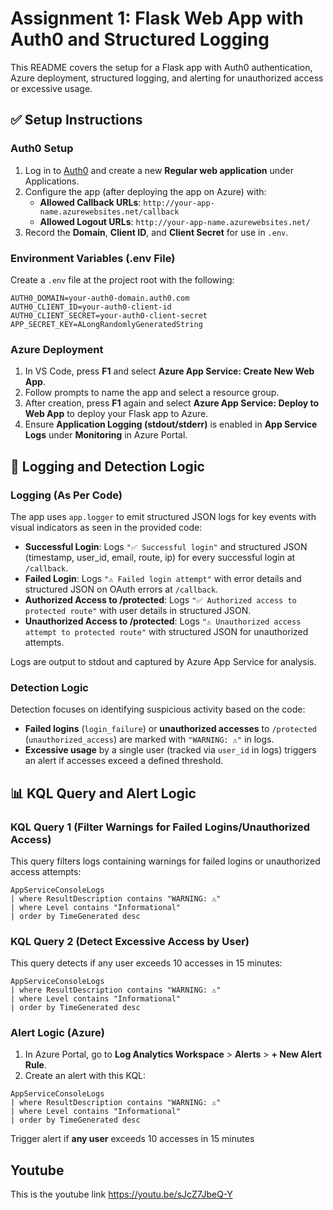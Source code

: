 
# Assignment 1: Flask Web App with Auth0 and Structured Logging

This README covers the setup for a Flask app with Auth0 authentication, Azure deployment, structured logging, and alerting for unauthorized access or excessive usage.

## ✅ Setup Instructions

### Auth0 Setup
1. Log in to [Auth0](https://auth0.com/) and create a new **Regular web application** under Applications.
2. Configure the app (after deploying the app on Azure) with:
   - **Allowed Callback URLs**: `http://your-app-name.azurewebsites.net/callback`
   - **Allowed Logout URLs**: `http://your-app-name.azurewebsites.net/`
3. Record the **Domain**, **Client ID**, and **Client Secret** for use in `.env`.

### Environment Variables (.env File)
Create a `.env` file at the project root with the following:
```env
AUTH0_DOMAIN=your-auth0-domain.auth0.com
AUTH0_CLIENT_ID=your-auth0-client-id
AUTH0_CLIENT_SECRET=your-auth0-client-secret
APP_SECRET_KEY=ALongRandomlyGeneratedString
```

### Azure Deployment
1. In VS Code, press **F1** and select **Azure App Service: Create New Web App**.
2. Follow prompts to name the app and select a resource group.
3. After creation, press **F1** again and select **Azure App Service: Deploy to Web App** to deploy your Flask app to Azure.
4. Ensure **Application Logging (stdout/stderr)** is enabled in **App Service Logs** under **Monitoring** in Azure Portal.

## 📌 Logging and Detection Logic

### Logging (As Per Code)
The app uses `app.logger` to emit structured JSON logs for key events with visual indicators as seen in the provided code:
- **Successful Login**: Logs `"✅ Successful login"` and structured JSON (timestamp, user_id, email, route, ip) for every successful login at `/callback`.
- **Failed Login**: Logs `"⚠️ Failed login attempt"` with error details and structured JSON on OAuth errors at `/callback`.
- **Authorized Access to /protected**: Logs `"✅ Authorized access to protected route"` with user details in structured JSON.
- **Unauthorized Access to /protected**: Logs `"⚠️ Unauthorized access attempt to protected route"` with structured JSON for unauthorized attempts.

Logs are output to stdout and captured by Azure App Service for analysis.

### Detection Logic
Detection focuses on identifying suspicious activity based on the code:
- **Failed logins** (`login_failure`) or **unauthorized accesses** to `/protected` (`unauthorized_access`) are marked with `"WARNING: ⚠️"` in logs.
- **Excessive usage** by a single user (tracked via `user_id` in logs) triggers an alert if accesses exceed a defined threshold.

## 📊 KQL Query and Alert Logic

### KQL Query 1 (Filter Warnings for Failed Logins/Unauthorized Access)
This query filters logs containing warnings for failed logins or unauthorized access attempts:
```kusto
AppServiceConsoleLogs 
| where ResultDescription contains "WARNING: ⚠️"
| where Level contains "Informational"
| order by TimeGenerated desc
```

### KQL Query 2 (Detect Excessive Access by User)
This query detects if any user exceeds 10 accesses in 15 minutes:
```kusto
AppServiceConsoleLogs  
| where ResultDescription contains "WARNING: ⚠️"  
| where Level contains "Informational"  
| order by TimeGenerated desc
```

### Alert Logic (Azure)
1. In Azure Portal, go to **Log Analytics Workspace** > **Alerts** > **+ New Alert Rule**.
2. Create an alert with this KQL:
```KQL
AppServiceConsoleLogs  
| where ResultDescription contains "WARNING: ⚠️"  
| where Level contains "Informational"  
| order by TimeGenerated desc
```
Trigger alert if **any user** exceeds 10 accesses in 15 minutes

## Youtube
This is the youtube link
https://youtu.be/sJcZ7JbeQ-Y